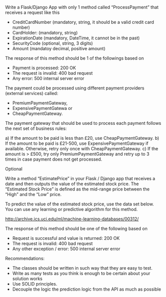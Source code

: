 Write a Flask/Django App with only 1 method called “ProcessPayment”
that receives a request like this

- CreditCardNumber (mandatory, string, it should be a valid credit card number)
- CardHolder: (mandatory, string)
- ExpirationDate (mandatory, DateTime, it cannot be in the past)
- SecurityCode (optional, string, 3 digits)
- Amount (mandatoy decimal, positive amount)

The response of this method should be 1 of the followings based on

- Payment is processed: 200 OK
- The request is invalid: 400 bad request
- Any error: 500 internal server error

The payment could be processed using different payment providers
(external services) called:

- PremiumPaymentGateway,
- ExpensivePaymentGatewa or
- CheapPaymentGateway.

The payment gateway that should be used to process each payment follows
the next set of business rules:

a) If the amount to be paid is less than £20, use CheapPaymentGateway.
b) If the amount to be paid is £21-500, use ExpensivePaymentGateway if available.
Otherwise, retry only once with CheapPaymentGateway.
c) If the amount is > £500, try only PremiumPaymentGateway
and retry up to 3 times in case payment does not get processed.

Optional

Write a method “EstimatePrice” in your Flask / Django app that receives
a date and then outputs the value of the estimated stock price.
The “Estimated Stock Price” is defined as the mid-range price
between the “High” and the “Low” price.

To predict the value of the estimated stock price, use the data set below.
You can use any learning or predictive algorithm for this method.

http://archive.ics.uci.edu/ml/machine-learning-databases/00312/

The response of this method should be one of the following based on

- Request is successful and value is returned: 200 OK
- The request is invalid: 400 bad request
- Any other exception / error: 500 internal server error

Recommendations:

- The classes should be written in such way that they are easy to test.
- Write as many tests as you think is enough to be certain about your solution works
- Use SOLID principles.
- Decouple the logic the prediction logic from the API as much as possible

